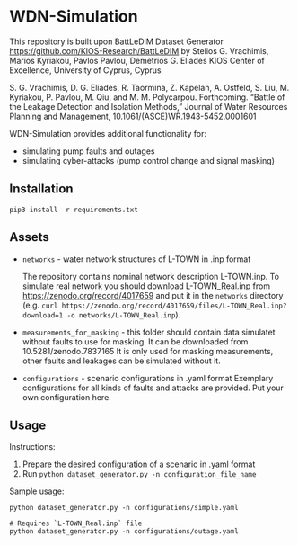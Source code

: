 # WDN-Simulation

This repository is built upon BattLeDIM Dataset Generator https://github.com/KIOS-Research/BattLeDIM
by
Stelios G. Vrachimis, Marios Kyriakou, Pavlos Pavlou, Demetrios G. Eliades
KIOS Center of Excellence, University of Cyprus, Cyprus

S. G. Vrachimis, D. G. Eliades, R. Taormina, Z. Kapelan, A. Ostfeld, S. Liu, M. Kyriakou, P. Pavlou, M. Qiu, and M. M. Polycarpou. Forthcoming. “Battle of the Leakage Detection and Isolation Methods,” Journal of Water Resources Planning and Management, 10.1061/(ASCE)WR.1943-5452.0001601

WDN-Simulation provides additional functionality for:
* simulating pump faults and outages
* simulating cyber-attacks (pump control change and signal masking)

## Installation

```
pip3 install -r requirements.txt
```

 
## Assets

* `networks` - water network structures of L-TOWN in .inp format

  The repository contains nominal network description L-TOWN.inp. To simulate real network you should download L-TOWN\_Real.inp from https://zenodo.org/record/4017659
  and put it in the `networks` directory (e.g. `curl https://zenodo.org/record/4017659/files/L-TOWN_Real.inp?download=1 -o networks/L-TOWN_Real.inp`).

* `measurements_for_masking` - this folder should contain data simulatet without faults to use for masking. It can be downloaded from 10.5281/zenodo.7837165
    It is only used for masking measurements, other faults and leakages can be simulated without it.

* `configurations` - scenario configurations in .yaml format
    Exemplary configurations for all kinds of faults and attacks are provided.
    Put your own configuration here.

## Usage

Instructions:
1) Prepare the desired configuration of a scenario in .yaml format
2) Run `python dataset_generator.py -n configuration_file_name`

Sample usage:
```
python dataset_generator.py -n configurations/simple.yaml

# Requires `L-TOWN_Real.inp` file
python dataset_generator.py -n configurations/outage.yaml
```
